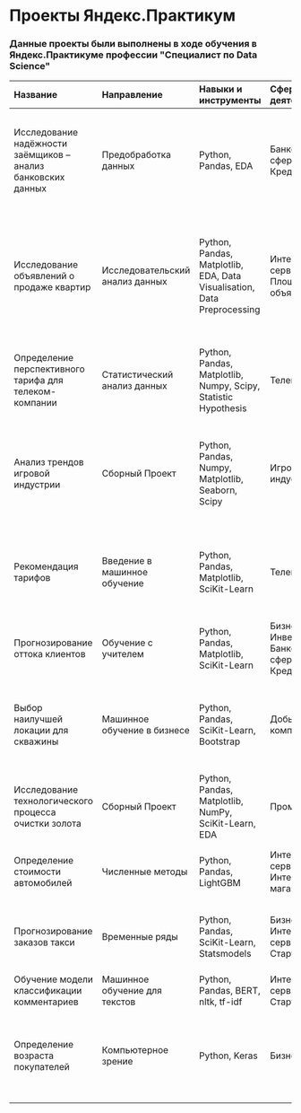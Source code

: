 # Проекты Яндекс.Практикум

### Данные проекты были выполнены в ходе обучения в Яндекс.Практикуме профессии "Специалист по Data Science"

| Название | Направление | Навыки и инструменты | Сфера деятельности | Задачи | Вывод | Статус |
|:------------------|:---------------|:---------------|:---------------|:------------------|:---------------|:------------|
| Исследование надёжности заёмщиков – анализ банковских данных | Предобработка данных | Python, Pandas, EDA | Банковская сфера, Кредитование | На основе статистики о платёжеспособности клиентов исследовать влияет ли семейное положение и количество детей клиента на факт возврата кредита в срок | Портрет самого честного человека – человек в разводе, с 5 детьми и желающий взять кредит на операции с недвижимостью | Завершен |
| Исследование объявлений о продаже квартир | Исследовательский анализ данных | Python, Pandas, Matplotlib, EDA, Data Visualisation, Data Preprocessing | Интернет-сервисы, Площадки объявлений | Используя данные сервиса Яндекс.Недвижимость, определить рыночную стоимость объектов недвижимости и типичные параметры квартир | На цену сильно вляет местоположение квартиры. Количество комнат слабо влияет на цену квартиры. Среднее время продажи квартиры – до 80-100 дней. Цена сильно меняется при нахождении квартиры выше 15 этажа | Завершен |
| Определение перспективного тарифа для телеком-компании | Статистический анализ данных | Python, Pandas, Matplotlib, Numpy, Scipy, Statistic Hypothesis | Телеком | На основе данных клиентов оператора сотовой связи проанализировать поведение клиентов и поиск оптимального тарифа | Наилучшим тарифом является тариф smart, так как там более точно подобраны условия | Завершен |
| Анализ трендов игровой индустрии| Сборный Проект | Python, Pandas, Numpy, Matplotlib, Seaborn, Scipy | Игровая индустрия | Анализ основных трендов и зависимостей в оценках и продажах игр в разные годы | Актуальный период поколения консолей в основном 4 года. Популярными платформами являются PS4 и Xbox One. Отзывы критиков не сильно влияют на продажи игр | Завершен |
| Рекомендация тарифов | Введение в машинное обучение | Python, Pandas, Matplotlib, SciKit-Learn | Телеком | На основе данных предложить клиенту тариф | Лучшей оказалась модель RandomForestClassifier. На валидационных данных показатель accuracy лучшей модели был 0.82, на тестировочных – 0.79 | Завершен |
| Прогнозирование оттока клиентов| Обучение с учителем | Python, Pandas, Matplotlib, SciKit-Learn | Бизнес, Инвестиции, Банковская сфера, Кредитование | На основе данных из банка определить клиент, который может уйти | Лучшая модель – RandomForestClassifier. Результаты: 0.77 f1-метрики; 0.86 roc-auc метрики | Завершен |
| Выбор наилучшей локации для скважины | Машинное обучение в бизнесе | Python, Pandas, SciKit-Learn, Bootstrap | Добывающие компании | На основе данных геологи разведки выбрать район добычи нефти | Выгоднее всего третий регион. Доверительный интервал на 95% выше остальных. Прибыль с работы скважин больше, чем в других регионах | Завершен |
| Исследование технологического процесса очистки золота | Сборный Проект | Python, Pandas, Matplotlib, NumPy, SciKit-Learn, EDA | Промышленность | Спрогнозировать концентрацию золота при проведении процесса очистки золота | Лучше всего под задачу подходит модель линейной регрессии. Разброс составляет 9.9% на тестовой выборке | Завершен |
| Определение стоимости автомобилей | Численные методы | Python, Pandas, LightGBM | Интернет-сервисы, Интернет-магазины, Бизнес | Разработка системы рекомендации стоимости автомобиля на основе его описания | Лучшая модель – LightGBM | Завершен |
| Прогнозирование заказов такси | Временные ряды | Python, Pandas, SciKit-Learn, Statsmodels | Бизнес, Интернет-сервисы, Стартапы | Разработка системы предсказания объема заказа. | Лучшая модель – CatBoostRegressor с доп. настройками. На тестовых данных значение RMSE составило 9.5 | Завершен |
| Обучение модели классификации комментариев | Машинное обучение для текстов | Python, Pandas, BERT, nltk, tf-idf | Интернет-сервисы, Стартапы | Определение токсичности комментариев | Лучшая модель – LogisticRegression | Завершен |
| Определение возраста покупателей | Компьютерное зрение | Python, Keras | Бизнес, Оффлайн | Определение возраста по фотографии | Модель обучилась на архитектуре ResNet50, в качестве алгоритма оптимизации был взят Adam с начальным шагом 0.00001. MAE составил 6.5659 на 15-й эпохе | Завершен |
